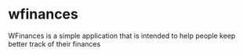# wfinances
WFinances is a simple application that is intended to help people keep better track of their finances
